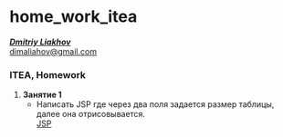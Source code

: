 # home_work_itea
[_**Dmitriy Liakhov**_](https://www.linkedin.com/in/dmitiy-liakhov-82388a183/)<br>
[dimaliahov@gmail.com](mailto:dimaliahov@gmail.com)


<h3>ITEA, Homework</h3>

<ol>
<li><strong>Занятие 1</strong>
    <ul>
        <li>
            <a>Написать JSP где через два поля задается размер таблицы, далее она отрисовывается.<br></a>
            <a href="/web/index.jsp">JSP<a/>
        </li>
    </ul>
</li>
</ol>
